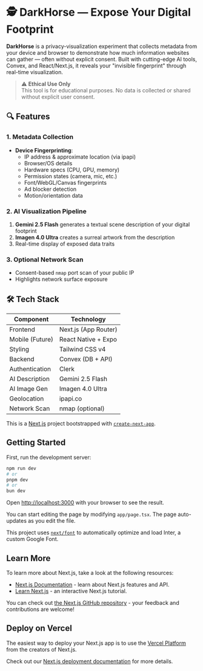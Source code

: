 # 🕵️ DarkHorse — Expose Your Digital Footprint

**DarkHorse** is a privacy-visualization experiment that collects metadata from your device and browser to demonstrate how much information websites can gather — often without explicit consent. Built with cutting-edge AI tools, Convex, and React/Next.js, it reveals your "invisible fingerprint" through real-time visualization.

> ⚠️ **Ethical Use Only**  
> This tool is for educational purposes. No data is collected or shared without explicit user consent.

## 🔍 Features

### 1. Metadata Collection
- **Device Fingerprinting**:
  - IP address & approximate location (via ipapi)
  - Browser/OS details
  - Hardware specs (CPU, GPU, memory)
  - Permission states (camera, mic, etc.)
  - Font/WebGL/Canvas fingerprints
  - Ad blocker detection
  - Motion/orientation data

### 2. AI Visualization Pipeline
1. **Gemini 2.5 Flash** generates a textual scene description of your digital footprint
2. **Imagen 4.0 Ultra** creates a surreal artwork from the description
3. Real-time display of exposed data traits

### 3. Optional Network Scan
- Consent-based `nmap` port scan of your public IP
- Highlights network surface exposure

## 🛠️ Tech Stack

| Component          | Technology               |
|--------------------|--------------------------|
| Frontend           | Next.js (App Router)     |
| Mobile (Future)    | React Native + Expo      |
| Styling            | Tailwind CSS v4          |
| Backend            | Convex (DB + API)        |
| Authentication     | Clerk                    |
| AI Description     | Gemini 2.5 Flash         |
| AI Image Gen       | Imagen 4.0 Ultra         |
| Geolocation        | ipapi.co                 |
| Network Scan       | nmap (optional)          |

This is a [Next.js](https://nextjs.org/) project bootstrapped with [`create-next-app`](https://github.com/vercel/next.js/tree/canary/packages/create-next-app).

## Getting Started

First, run the development server:

```bash
npm run dev
# or
pnpm dev
# or
bun dev
```

Open [http://localhost:3000](http://localhost:3000) with your browser to see the result.

You can start editing the page by modifying `app/page.tsx`. The page auto-updates as you edit the file.

This project uses [`next/font`](https://nextjs.org/docs/basic-features/font-optimization) to automatically optimize and load Inter, a custom Google Font.

## Learn More

To learn more about Next.js, take a look at the following resources:

- [Next.js Documentation](https://nextjs.org/docs) - learn about Next.js features and API.
- [Learn Next.js](https://nextjs.org/learn) - an interactive Next.js tutorial.

You can check out [the Next.js GitHub repository](https://github.com/vercel/next.js/) - your feedback and contributions are welcome!

## Deploy on Vercel

The easiest way to deploy your Next.js app is to use the [Vercel Platform](https://vercel.com/new?utm_medium=default-template&filter=next.js&utm_source=create-next-app&utm_campaign=create-next-app-readme) from the creators of Next.js.

Check out our [Next.js deployment documentation](https://nextjs.org/docs/deployment) for more details.
